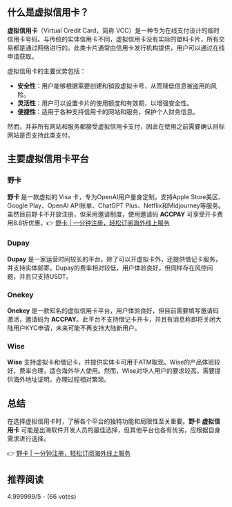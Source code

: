 ## 什么是虚拟信用卡？

**虚拟信用卡**（Virtual Credit Card，简称 VCC）是一种专为在线支付设计的临时信用卡号码。与传统的实体信用卡不同，虚拟信用卡没有实际的塑料卡片，所有交易都是通过网络进行的。此类卡片通常由信用卡发行机构提供，用户可以通过在线申请获取。

虚拟信用卡的主要优势包括：
- **安全性**：用户能够根据需要创建和销毁虚拟卡号，从而降低信息被盗用的风险。
- **灵活性**：用户可以设置卡片的使用额度和有效期，以增强安全性。
- **便捷性**：适用于各种支持信用卡的网站和服务，保护个人财务信息。

然而，并非所有网站和服务都接受虚拟信用卡支付，因此在使用之前需要确认目标网站是否支持此类支付。

## 主要虚拟信用卡平台

### 野卡

**野卡** 是一款虚拟的 Visa 卡，专为OpenAI用户量身定制，支持Apple Store美区、Google Play、OpenAI API账单、ChatGPT Plus、Netflix和Midjourney等服务。虽然目前野卡不开放注册，但采用邀请制度，使用邀请码 **ACCPAY** 可享受开卡费用8.8折优惠。👉 [野卡 | 一分钟注册，轻松订阅海外线上服务](https://bit.ly/bewildcard)

### Dupay

**Dupay** 是一家运营时间较长的平台，除了可以开虚拟卡外，还提供借记卡服务，并支持实体邮寄。Dupay的费率相对较低，用户体验良好，但同样存在风控问题，并且只支持USDT。

### Onekey

**Onekey** 是一款知名的虚拟信用卡平台，用户体验良好，但目前需要填写邀请码激活，邀请码为 **ACCPAY**。此平台不支持借记卡开卡，并且有消息称即将关闭大陆用户KYC申请，未来可能不再支持大陆新用户。

### Wise

**Wise** 支持虚拟卡和借记卡，并提供实体卡可用于ATM取现。Wise的产品体验较好，费率合理，适合海外华人使用。然而，Wise对华人用户的要求较高，需要提供海外地址证明，办理过程相对繁琐。

## 总结

在选择虚拟信用卡时，了解各个平台的独特功能和局限性至关重要。**野卡 虚拟信用卡** 可能是出海软件开发人员的最佳选择，但其他平台也各有优劣，应根据自身需求进行选择。

👉 [野卡 | 一分钟注册，轻松订阅海外线上服务](https://bit.ly/bewildcard)

## 推荐阅读

4.999999/5 - (66 votes)
